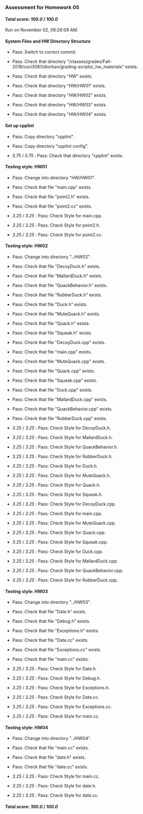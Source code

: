 ### Assessment for Homework 05

#### Total score: _100.0_ / _100.0_

Run on November 02, 06:26:09 AM.


#### System Files and HW Directory Structure

+ Pass: Switch to correct commit.



+ Pass: Check that directory "/classes/grades/Fall-2018/csci3081/dtorban/grading-scripts/_hw_materials" exists.

+ Pass: Check that directory "HW" exists.

+ Pass: Check that directory "HW/HW01" exists.

+ Pass: Check that directory "HW/HW02" exists.

+ Pass: Check that directory "HW/HW03" exists.

+ Pass: Check that directory "HW/HW04" exists.


#### Set up cpplint

+ Pass: Copy directory "cpplint".



+ Pass: Copy directory "cpplint config".



+  _5.75_ / _5.75_ : Pass: Check that directory "cpplint" exists.


#### Testing style: HW01

+ Pass: Change into directory "HW/HW01".

+ Pass: Check that file "main.cpp" exists.

+ Pass: Check that file "point2.h" exists.

+ Pass: Check that file "point2.cc" exists.

+  _3.25_ / _3.25_ : Pass: Check Style for main.cpp.



+  _3.25_ / _3.25_ : Pass: Check Style for point2.h.



+  _3.25_ / _3.25_ : Pass: Check Style for point2.cc.




#### Testing style: HW02

+ Pass: Change into directory "../HW02".

+ Pass: Check that file "DecoyDuck.h" exists.

+ Pass: Check that file "MallardDuck.h" exists.

+ Pass: Check that file "QuackBehavior.h" exists.

+ Pass: Check that file "RubberDuck.h" exists.

+ Pass: Check that file "Duck.h" exists.

+ Pass: Check that file "MuteQuack.h" exists.

+ Pass: Check that file "Quack.h" exists.

+ Pass: Check that file "Squeak.h" exists.

+ Pass: Check that file "DecoyDuck.cpp" exists.

+ Pass: Check that file "main.cpp" exists.

+ Pass: Check that file "MuteQuack.cpp" exists.

+ Pass: Check that file "Quack.cpp" exists.

+ Pass: Check that file "Squeak.cpp" exists.

+ Pass: Check that file "Duck.cpp" exists.

+ Pass: Check that file "MallardDuck.cpp" exists.

+ Pass: Check that file "QuackBehavior.cpp" exists.

+ Pass: Check that file "RubberDuck.cpp" exists.

+  _3.25_ / _3.25_ : Pass: Check Style for DecoyDuck.h.



+  _3.25_ / _3.25_ : Pass: Check Style for MallardDuck.h.



+  _3.25_ / _3.25_ : Pass: Check Style for QuackBehavior.h.



+  _3.25_ / _3.25_ : Pass: Check Style for RubberDuck.h.



+  _3.25_ / _3.25_ : Pass: Check Style for Duck.h.



+  _3.25_ / _3.25_ : Pass: Check Style for MuteQuack.h.



+  _3.25_ / _3.25_ : Pass: Check Style for Quack.h.



+  _3.25_ / _3.25_ : Pass: Check Style for Squeak.h.



+  _3.25_ / _3.25_ : Pass: Check Style for DecoyDuck.cpp.



+  _3.25_ / _3.25_ : Pass: Check Style for main.cpp.



+  _3.25_ / _3.25_ : Pass: Check Style for MuteQuack.cpp.



+  _3.25_ / _3.25_ : Pass: Check Style for Quack.cpp.



+  _3.25_ / _3.25_ : Pass: Check Style for Squeak.cpp.



+  _3.25_ / _3.25_ : Pass: Check Style for Duck.cpp.



+  _3.25_ / _3.25_ : Pass: Check Style for MallardDuck.cpp.



+  _3.25_ / _3.25_ : Pass: Check Style for QuackBehavior.cpp.



+  _3.25_ / _3.25_ : Pass: Check Style for RubberDuck.cpp.




#### Testing style: HW03

+ Pass: Change into directory "../HW03".

+ Pass: Check that file "Date.h" exists.

+ Pass: Check that file "Debug.h" exists.

+ Pass: Check that file "Exceptions.h" exists.

+ Pass: Check that file "Date.cc" exists.

+ Pass: Check that file "Exceptions.cc" exists.

+ Pass: Check that file "main.cc" exists.

+  _3.25_ / _3.25_ : Pass: Check Style for Date.h.



+  _3.25_ / _3.25_ : Pass: Check Style for Debug.h.



+  _3.25_ / _3.25_ : Pass: Check Style for Exceptions.h.



+  _3.25_ / _3.25_ : Pass: Check Style for Date.cc.



+  _3.25_ / _3.25_ : Pass: Check Style for Exceptions.cc.



+  _3.25_ / _3.25_ : Pass: Check Style for main.cc.




#### Testing style: HW04

+ Pass: Change into directory "../HW04".

+ Pass: Check that file "main.cc" exists.

+ Pass: Check that file "date.h" exists.

+ Pass: Check that file "date.cc" exists.

+  _3.25_ / _3.25_ : Pass: Check Style for main.cc.



+  _3.25_ / _3.25_ : Pass: Check Style for date.h.



+  _3.25_ / _3.25_ : Pass: Check Style for date.cc.



#### Total score: _100.0_ / _100.0_

